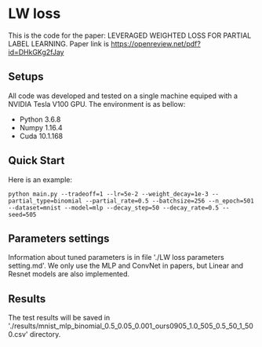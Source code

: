 # LW loss

This is the code for the paper: LEVERAGED WEIGHTED LOSS FOR PARTIAL LABEL LEARNING.
Paper link is https://openreview.net/pdf?id=DHkGKg2fJay

## Setups

All code was developed and tested on a single machine equiped with a NVIDIA Tesla V100 GPU. The environment is as bellow:
- Python 3.6.8
- Numpy 1.16.4
- Cuda 10.1.168

## Quick Start

Here is an example:
```
python main.py --tradeoff=1 --lr=5e-2 --weight_decay=1e-3 --partial_type=binomial --partial_rate=0.5 --batchsize=256 --n_epoch=501 --dataset=mnist --model=mlp --decay_step=50 --decay_rate=0.5 --seed=505

```
## Parameters settings 

Information about tuned parameters is in file './LW loss parameters setting.md'.
We only use the MLP and ConvNet in papers, but Linear and Resnet models are also implemented. 

## Results

The test results will be saved in './results/mnist_mlp_binomial_0.5_0.05_0.001_ours0905_1.0_505_0.5_50_1_500.csv' directory. 